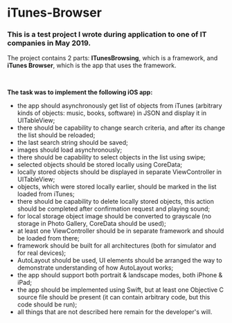 # iTunes-Browser

### This is a test project I wrote during application to one of IT companies in May 2019.

The project contains 2 parts: **ITunesBrowsing**, which is a framework, and **iTunes Browser**, which is the app that uses the framework.

$~$

**The task was to implement the following iOS app:**

- the app should asynchronously get list of objects from iTunes (arbitrary kinds of objects: music, books, software) in JSON and display it in UITableView;
- there should be capability to change search criteria, and after its change the list should be reloaded;
- the last search string should be saved;
- images should load asynchronously;
- there should be capability to select objects in the list using swipe;
- selected objects should be stored locally using CoreData;
- locally stored objects should be displayed in separate ViewController in UITableView;
- objects, which were stored locally earlier, should be marked in the list loaded from iTunes;
- there should be capability to delete locally stored objects, this action should be completed after confirmation request and playing sound;
- for local storage object image should be converted to grayscale (no storage in Photo Gallery, CoreData should be used);
- at least one ViewController should be in separate framework and should be loaded from there;
- framework should be built for all architectures (both for simulator and for real devices);
- AutoLayout should be used, UI elements should be arranged the way to demonstrate understanding of how AutoLayout works;
- the app should support both portrait & landscape modes, both iPhone & iPad;
- the app should be implemented using Swift, but at least one Objective C source file should be present (it can contain arbitrary code, but this code should be run);
- all things that are not described here remain for the developer's will.
